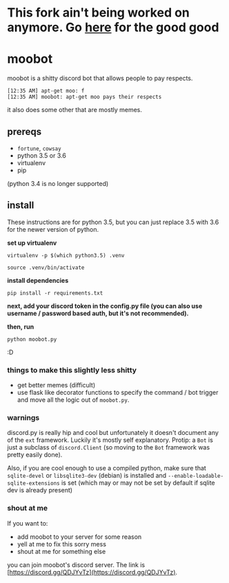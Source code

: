 # This fork ain't being worked on anymore. Go [here](https://github.com/aptgetmoo/moobot) for the good good

# moobot

moobot is a shitty discord bot that allows people to pay respects.

```
[12:35 AM] apt-get moo: f
[12:35 AM] moobot: apt-get moo pays their respects
```

it also does some other that are mostly memes.


## prereqs

* `fortune`, `cowsay`
* python 3.5 or 3.6
* virtualenv
* pip

(python 3.4 is no longer supported)

## install

These instructions are for python 3.5, but you can just replace 3.5 with 3.6 for the newer version of python.

**set up virtualenv**

`virtualenv -p $(which python3.5) .venv`

`source .venv/bin/activate`

**install dependencies**

`pip install -r requirements.txt`

**next, add your discord token in the config.py file (you can also use username / password based auth, but it's not recommended).**

**then, run**

`python moobot.py`

:D

### things to make this slightly less shitty

* get better memes (difficult)
* use flask like decorator functions to specify the command / bot trigger and move all the logic out of `moobot.py`.

### warnings

discord.py is really hip and cool but unfortunately it doesn't document any of the `ext` framework. Luckily it's mostly self explanatory. Protip: a `Bot` is just a subclass of `discord.Client` (so moving to the `Bot` framework was pretty easily done).

Also, if you are cool enough to use a compiled python, make sure that `sqlite-devel` or `libsqlite3-dev` (debian) is installed and `--enable-loadable-sqlite-extensions` is set (which may or may not be set by default if sqlite dev is already present)


### shout at me

If you want to:

* add moobot to your server for some reason
* yell at me to fix this sorry mess
* shout at me for something else

you can join moobot's discord server. The link is [https://discord.gg/QDJYvTz](https://discord.gg/QDJYvTz).

